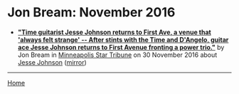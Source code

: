 # Jon Bream: November 2016

 - [**"Time guitarist Jesse Johnson returns to First Ave, a venue that 'always felt strange' -- After stints with the Time and D'Angelo, guitar ace Jesse Johnson returns to First Avenue fronting a power trio."**](http://www.startribune.com/guitarist-jesse-johnson-from-the-time-returns-to-first-ave-a-venue-that-always-felt-strange/403806736/) by Jon Bream in [Minneapolis Star Tribune](http://www.startribune.com/) on 30 November 2016 about [Jesse Johnson](../../topics/jesse-johnson/index.md) ([mirror](https://web.archive.org/web/*/http://www.startribune.com/guitarist-jesse-johnson-from-the-time-returns-to-first-ave-a-venue-that-always-felt-strange/403806736/))

----

[Home](./)
